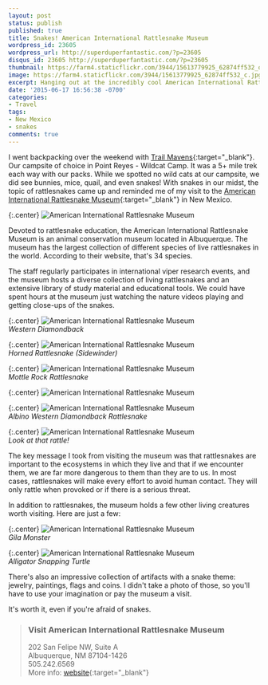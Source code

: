 ```yaml
---
layout: post
status: publish
published: true
title: Snakes! American International Rattlesnake Museum
wordpress_id: 23605
wordpress_url: http://superduperfantastic.com/?p=23605
disqus_id: 23605 http://superduperfantastic.com/?p=23605
thumbnail: https://farm4.staticflickr.com/3944/15613779925_62874ff532_q.jpg
image: https://farm4.staticflickr.com/3944/15613779925_62874ff532_c.jpg
excerpt: Hanging out at the incredibly cool American International Rattlesnake Museum, partially to escape the heat of Albuquerque, New Mexico, but also to learn about the amazing rattlesnake.
date: '2015-06-17 16:56:38 -0700'
categories:
- Travel
tags:
- New Mexico
- snakes
comments: true
---
```

I went backpacking over the weekend with [Trail Mavens](http://www.trailmavens.com/){:target="_blank"}. Our campsite of choice in Point Reyes - Wildcat Camp. It was a 5+ mile trek each way with our packs. While we spotted no wild cats at our campsite, we did see bunnies, mice, quail, and even snakes! With snakes in our midst, the topic of rattlesnakes came up and reminded me of my visit to the [American International Rattlesnake Museum](http://www.rattlesnakes.com/){:target="_blank"} in New Mexico.

{:.center}
![American International Rattlesnake Museum](https://farm4.staticflickr.com/3944/15613779925_62874ff532_c.jpg)

Devoted to rattlesnake education, the American International Rattlesnake Museum is an animal conservation museum located in Albuquerque. The museum has the largest collection of different species of live rattlesnakes in the world. According to their website, that's 34 species.

The staff regularly participates in international viper research events, and the museum hosts a diverse collection of living rattlesnakes and an extensive library of study material and educational tools. We could have spent hours at the museum just watching the nature videos playing and getting close-ups of the snakes.

{:.center}
![American International Rattlesnake Museum](https://farm4.staticflickr.com/3945/14992984804_7e70861fef_c.jpg)  
_Western Diamondback_

{:.center}
![American International Rattlesnake Museum](https://farm6.staticflickr.com/5616/15614596232_0e1d872f90_c.jpg)  
_Horned Rattlesnake (Sidewinder)_

{:.center}
![American International Rattlesnake Museum](https://farm4.staticflickr.com/3955/15428170590_726a01630a_c.jpg)  
_Mottle Rock Rattlesnake_

{:.center}
![American International Rattlesnake Museum](https://farm4.staticflickr.com/3952/15428164090_bd5917bb79_c.jpg)

{:.center}
![American International Rattlesnake Museum](https://farm6.staticflickr.com/5609/15427121059_52bc7ef124_c.jpg)  
_Albino Western Diamondback Rattlesnake_

{:.center}
![American International Rattlesnake Museum](https://farm6.staticflickr.com/5611/15611093891_c0aa718b67_c.jpg)  
_Look at that rattle!_

The key message I took from visiting the museum was that rattlesnakes are important to the ecosystems in which they live and that if we encounter them, we are far more dangerous to them than they are to us. In most cases, rattlesnakes will make every effort to avoid human contact. They will only rattle when provoked or if there is a serious threat.

In addition to rattlesnakes, the museum holds a few other living creatures worth visiting. Here are just a few:

{:.center}
![American International Rattlesnake Museum](https://farm6.staticflickr.com/5615/15427124829_1793328ebc_c.jpg)  
_Gila Monster_

{:.center}
![American International Rattlesnake Museum](https://farm4.staticflickr.com/3934/15427105569_5dc75ab8bf_c.jpg)  
_Alligator Snapping Turtle_

There's also an impressive collection of artifacts with a snake theme: jewelry, paintings, flags and coins. I didn't take a photo of those, so you'll have to use your imagination or pay the museum a visit.

It's worth it, even if you're afraid of snakes.

>### Visit American International Rattlesnake Museum
>
>202 San Felipe NW, Suite A  
>Albuquerque, NM 87104-1426  
>505.242.6569  
>More info: [website](http://www.rattlesnakes.com/ "American International Rattlesnake Museum"){:target="_blank"}
